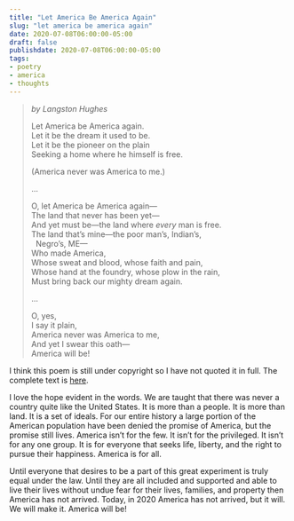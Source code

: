 ```yaml
---
title: "Let America Be America Again"
slug: "let america be america again"
date: 2020-07-08T06:00:00-05:00
draft: false
publishdate: 2020-07-08T06:00:00-05:00
tags:
- poetry
- america
- thoughts
---
```


>*by Langston Hughes*
>
>Let America be America again.  
>Let it be the dream it used to be.  
>Let it be the pioneer on the plain  
>Seeking a home where he himself is free.  
>
>(America never was America to me.) 
>
>...
>
>O, let America be America again&mdash;  
>The land that never has been yet&mdash;  
>And yet must be&mdash;the land where *every* man is free.  
>The land that’s mine&mdash;the poor man’s, Indian’s,  
>&nbsp;&nbsp;Negro’s, ME&mdash;  
>Who made America,  
>Whose sweat and blood, whose faith and pain,  
>Whose hand at the foundry, whose plow in the rain,  
>Must bring back our mighty dream again. 
>
>...
>
>O, yes,  
>I say it plain,  
>America never was America to me,  
>And yet I swear this oath&mdash;  
>America will be!

I think this poem is still under copyright so I have not quoted it in full. The complete text is [here][1]. 

I love the hope evident in the words. We are taught that there was never a country quite like the United States. It is more than a people. It is more than land. It is a set of ideals. For our entire history a large portion of the American population have been denied the promise of America, but the promise still lives. America isn’t for the few. It isn’t for the privileged. It isn’t for any one group. It is for everyone that seeks life, liberty, and the right to pursue their happiness. America is for all. 

Until everyone that desires to be a part of this great experiment is truly equal under the law. Until they are all included and supported and able to live their lives without undue fear for their lives, families, and property then America has not arrived. Today, in 2020 America has not arrived, but it will. We will make it. America will be!

[1]: https://poets.org/poem/let-america-be-america-again

